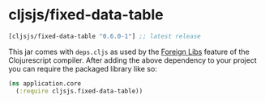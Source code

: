 # cljsjs/fixed-data-table

[](dependency)
```clojure
[cljsjs/fixed-data-table "0.6.0-1"] ;; latest release
```
[](/dependency)

This jar comes with `deps.cljs` as used by the [Foreign Libs][flibs] feature
of the Clojurescript compiler. After adding the above dependency to your project
you can require the packaged library like so:

```clojure
(ns application.core
  (:require cljsjs.fixed-data-table))
```

[flibs]: https://github.com/clojure/clojurescript/wiki/Packaging-Foreign-Dependencies
